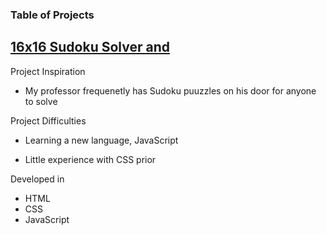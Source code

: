 ### Table of Projects

## [16x16 Sudoku Solver and ](https://steven-phun.github.io/Steven-Phun/16x16-Sudoku-Solver)

Project Inspiration 

- My professor frequenetly has Sudoku puuzzles on his door for anyone to solve

Project Difficulties

- Learning a new language, JavaScript

- Little experience with CSS prior 

Developed in

- HTML
- CSS
- JavaScript
